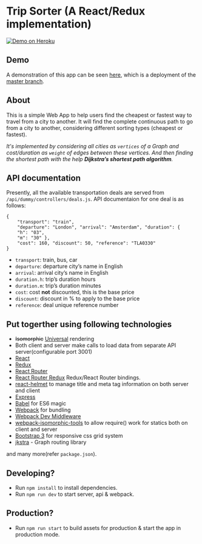 # Trip Sorter (A React/Redux implementation)

[![Demo on Heroku](https://img.shields.io/badge/demo-heroku-brightgreen.svg?style=flat-square)](https://trip-sorter-react.herokuapp.com)

## Demo

A demonstration of this app can be seen [here](https://trip-sorter-react.herokuapp.com), which is a deployment of the [master branch](https://github.com/sankalplakhina/trip-sorter-react-redux/tree/master).

## About

This is a simple Web App to help users find the cheapest or fastest way to travel from a city to another. It will find the complete continuous path to go from a city to another, considering different sorting types (cheapest or fastest).

*It's implemented by considering all cities as `vertices` of a Graph and cost/duration as `weight` of edges between these vertices. And then finding the shortest path with the help **Dijkstra’s shortest path algorithm**.*

## API documentation

Presently, all the available transportation deals are served from `/api/dummy/controllers/deals.js`. API documentaion for one deal is as follows:

```
{
    "transport": "train",
    "departure": "London", "arrival": "Amsterdam", "duration": {
    "h": "03",
    "m": "30" },
    "cost": 160, "discount": 50, "reference": "TLA0330"
}
```
* `transport`: train, bus, car
* `departure`: departure city’s name in English
* `arrival`: arrival city’s name in English
* `duration.h`: trip’s duration hours
* `duration.m`: trip’s duration minutes
* `cost`: cost **not** discounted, this is the base price
* `discount`: discount in % to apply to the base price
* `reference`: deal unique reference number

## Put togerther using following technologies

* ~~Isomorphic~~ [Universal](https://medium.com/@mjackson/universal-javascript-4761051b7ae9) rendering
* Both client and server make calls to load data from separate API server(configurable port 3001)
* [React](https://github.com/facebook/react)
* [Redux](https://github.com/rackt/redux)
* [React Router](https://github.com/rackt/react-router)
* [React Router Redux](https://github.com/reactjs/react-router-redux) Redux/React Router bindings.
* [react-helmet](https://github.com/nfl/react-helmet) to manage title and meta tag information on both server and client
* [Express](http://expressjs.com)
* [Babel](http://babeljs.io) for ES6 magic
* [Webpack](http://webpack.github.io) for bundling
* [Webpack Dev Middleware](http://webpack.github.io/docs/webpack-dev-middleware.html)
* [webpack-isomorphic-tools](https://github.com/halt-hammerzeit/webpack-isomorphic-tools) to allow require() work for statics both on client and server
* [Bootstrap 3](https://getbootstrap.com/docs/3.3/) for responsive css grid system
* [jkstra](https://github.com/bbecquet/jKstra) - Graph routing library

and many more(refer `package.json`).

## Developing?

* Run `npm install` to install dependencies.
* Run `npm run dev` to start server, api & webpack.

## Production?

* Run `npm run start` to build assets for production & start the app in production mode.
